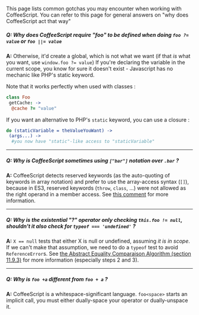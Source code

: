 This page lists common gotchas you may encounter when working with CoffeeScript.
You can refer to this page for general answers on "why does CoffeeScript act that way"

##### **Q:** Why does CoffeeScript require "foo" to be defined when doing `foo ?= value` or `foo ||= value`

**A:** Otherwise, it'd create a global, which is not what we want (if that *is* what you want, use `window.foo ?= value`)
 If you're declaring the variable in the current scope, you know for sure it doesn't exist - Javascript has no mechanic like PHP's static keyword.

 Note that it works perfectly when used with classes :

```coffee
class Foo
 getCache: ->
  @cache ?= "value"
```

 If you want an alternative to PHP's `static` keyword, you can use a closure : 

```coffee
do (staticVariable = theValueYouWant) ->
 (args...) ->
  #you now have "static"-like access to "staticVariable"
```

----

##### **Q:** Why is CoffeeScript sometimes using `["bar"]` notation over `.bar` ?

**A:** CoffeeScript detects reserved keywords (as the auto-quoting of keywords in array notation) and prefer to use the array-access syntax (`[]`), because in ES3, reserved keywords (`throw`, `class`, ...) were not allowed as the right operand in a member access. See [this comment](https://github.com/jashkenas/coffee-script/issues/2314#issuecomment-5654411) for more information.

----

##### **Q:** Why is the existential "?" operator only checking `this.foo != null`, shouldn't it also check for `typeof === 'undefined'` ?

**A:** `X == null` tests that either X is null or undefined, assuming _it is in scope_. If we can't make that assumption, we need to do a `typeof` test to avoid `ReferenceError`s. See [the Abstract Equality Comparaison Algorithm (section 11.9.3)](http://es5.github.com/#x11.9.3) for more information (especially steps 2 and 3).

----

##### **Q:** Why is `foo +a` different from `foo + a` ?

**A:** CoffeeScript is a whitespace-significant language. `foo<space>` starts an implicit call, you must either dually-space your operator or dually-unspace it.